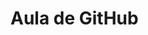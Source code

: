 # Aula de GitHub<i class="devicon-adonisjs-original colori"></i>
            
          



            
          


          
          
            
          
          
            
          
          
